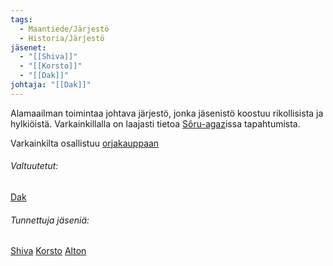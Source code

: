 ```yaml
---
tags:
  - Maantiede/Järjestö
  - Historia/Järjestö
jäsenet:
  - "[[Shiva]]"
  - "[[Korsto]]"
  - "[[Dak]]"
johtaja: "[[Dak]]"
---
```

Alamaailman toimintaa johtava järjestö, jonka jäsenistö koostuu rikollisista ja hylkiöistä.
Varkainkillalla on laajasti tietoa [Sôru-agaz](Sôru-agaz.md)issa tapahtumista.

Varkainkilta osallistuu [orjakauppaan](Orjakauppa)

###### Valtuutetut:
[Dak](Dak.md)
###### Tunnettuja jäseniä:
[Shiva](Shiva.md)
[Korsto](Korsto)
[Alton](Alton)

